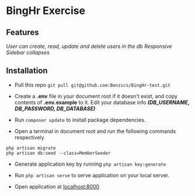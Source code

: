 # BingHr Exercise

## Features

_User can create, read, update and delete users in the db_
_Responsive_
_Sidebar collapses_

## Installation

-   Pull this repo `git pull git@github.com:Benzics/BingHr-test.git`

-   Create a **.env** file in your document root if it doesn't exist, and copy contents of **.env.example** to it. Edit your database info **_(DB_USERNAME, DB_PASSWORD, DB_DATABASE)_**

-   Run `composer update` to install package dependencies.

-   Open a terminal in document root and run the following commands respectively

```
php artisan migrate
php artisan db:seed --class=MemberSeeder
```

-   Generate application key by running `php artisan key:generate`

-   Run `php artisan serve` to serve application on your local server.

-   Open application at [localhost:8000](http://localhost:8000)

